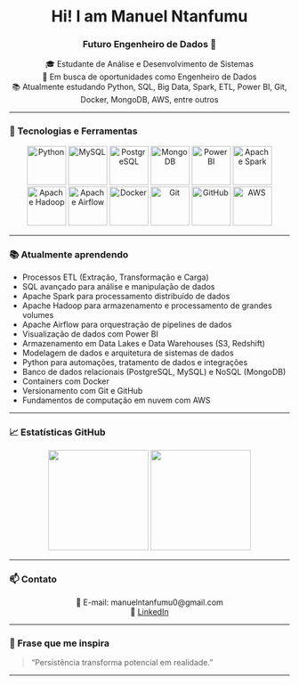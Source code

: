<h1 align="center">Hi! I am Manuel Ntanfumu</h1>
<h3 align="center">Futuro Engenheiro de Dados 🚀</h3>

<p align="center">
  🎓 Estudante de Análise e Desenvolvimento de Sistemas <br>
  💼 Em busca de oportunidades como Engenheiro de Dados <br>
  📚 Atualmente estudando Python, SQL, Big Data, Spark, ETL, Power BI, Git, Docker, MongoDB, AWS, entre outros
</p>

---

### 🚀 Tecnologias e Ferramentas

<p align="center">
  <img src="https://cdn.jsdelivr.net/gh/devicons/devicon/icons/python/python-original-wordmark.svg" height="70" alt="Python" />
  <img src="https://cdn.jsdelivr.net/gh/devicons/devicon/icons/mysql/mysql-original-wordmark.svg" height="70" alt="MySQL" />
  <img src="https://cdn.jsdelivr.net/gh/devicons/devicon/icons/postgresql/postgresql-original-wordmark.svg" height="70" alt="PostgreSQL" />
  <img src="https://cdn.jsdelivr.net/gh/devicons/devicon/icons/mongodb/mongodb-original-wordmark.svg" height="70" alt="MongoDB" />
  <img src="https://img.icons8.com/color/96/microsoft-power-bi.png" height="70" alt="Power BI" />
  <img src="https://img.icons8.com/color/96/apache-spark.png" height="70" alt="Apache Spark" />
  <img src="https://img.icons8.com/color/96/apache-hadoop.png" height="70" alt="Apache Hadoop" />
  <img src="https://img.icons8.com/color/96/airflow.png" height="70" alt="Apache Airflow" />
  <img src="https://cdn.jsdelivr.net/gh/devicons/devicon/icons/docker/docker-original-wordmark.svg" height="70" alt="Docker" />
  <img src="https://cdn.jsdelivr.net/gh/devicons/devicon/icons/git/git-original-wordmark.svg" height="70" alt="Git" />
  <img src="https://cdn.jsdelivr.net/gh/devicons/devicon/icons/github/github-original-wordmark.svg" height="70" alt="GitHub" />
  <img src="https://img.icons8.com/color/96/amazon-web-services.png" height="70" alt="AWS" />
</p>

---

### 📚 Atualmente aprendendo

- Processos ETL (Extração, Transformação e Carga)  
- SQL avançado para análise e manipulação de dados  
- Apache Spark para processamento distribuído de dados  
- Apache Hadoop para armazenamento e processamento de grandes volumes  
- Apache Airflow para orquestração de pipelines de dados  
- Visualização de dados com Power BI  
- Armazenamento em Data Lakes e Data Warehouses (S3, Redshift)  
- Modelagem de dados e arquitetura de sistemas de dados  
- Python para automações, tratamento de dados e integrações  
- Banco de dados relacionais (PostgreSQL, MySQL) e NoSQL (MongoDB)  
- Containers com Docker  
- Versionamento com Git e GitHub  
- Fundamentos de computação em nuvem com AWS  

---

### 📈 Estatísticas GitHub

<div align="center">
  <img height="180em" src="https://github-readme-stats.vercel.app/api?username=manntanfumu0&show_icons=true&theme=radical"/>
  <img height="180em" src="https://github-readme-stats.vercel.app/api/top-langs/?username=manntanfumu0&layout=compact&theme=radical"/>
</div>

---

### 📫 Contato

<p align="center">
  📧 E-mail: manuelntanfumu0@gmail.com <br>
  💼 <a href="https://www.linkedin.com/in/manuel-filipe-ntanfumu-384612292?utm_source=share&utm_campaign=share_via&utm_content=profile&utm_medium=ios_app" target="_blank">LinkedIn</a>
</p>

---

### 💬 Frase que me inspira

> “Persistência transforma potencial em realidade.”

---
